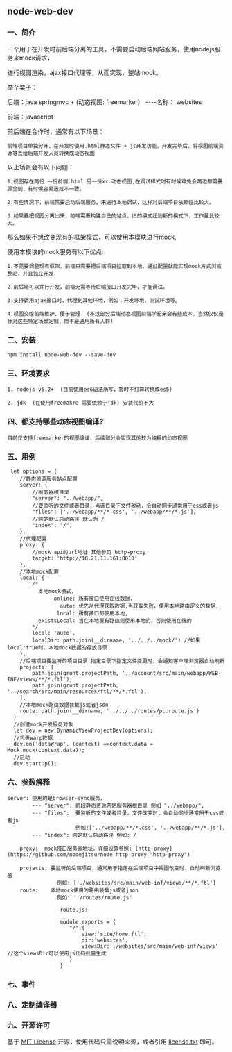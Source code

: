 ## node-web-dev

### 一、简介

一个用于在开发时前后端分离的工具，不需要启动后端网站服务，使用nodejs服务来mock请求，

进行视图渲染，ajax接口代理等，从而实现，整站mock。

举个栗子：

  后端：java springmvc + (动态视图: freemarker） ----名称： websites

  前端：javascript

  前后端在合作时，通常有以下场景：

	前端项目单独分开，在开发时使用.html静态文件 + js开发功能，开发完毕后，将视图前端资源等丢给后端开发人员转换成动态视图

  以上场景会有以下问题：

	1.视图存在两份 一份前端.html 另一份xx.动态视图,在调试样式时有时候难免会两边都需要顾全到，有时候容易造成不一致。

	2.有些情况下，前端需要启动后端服务，来进行本地调试，这样对后端项目依赖性比较大。

	3.如果要把视图分离出来，前端需要构建自己的站点，旧的模式迁到新的模式下，工作量比较大。

  那么如果不想改变现有的框架模式，可以使用本模块进行mock,

  使用本模块的mock服务有以下优点:

	1.不需要调整现有框架，前端只需要把后端项目拉取到本地，通过配置就能实现mock方式浏览整站，并且独立开发

	2.前后端可以并行开发，前端无需等待后端接口开发完毕，才能调试。

	3.支持调用ajax接口时，代理到其他环境，例如：开发环境，测试环境等。

	4.视图交给前端维护，便于管理  (不过部分后端动态视图前端学起来会有些成本，当然仅仅是针对这些特定场景定制，而不是通用所有人群)

### 二、安装

    npm install node-web-dev --save-dev
    
### 三、环境要求

    1. nodejs v6.2+  (目前使用es6语法所写，暂时不打算转换成es5)
    
    2. jdk  (在使用freemakre 需要依赖于jdk) 安装代价不大
    
    
### 四、都支持哪些动态视图编译?

    目前仅支持freemarker的视图编译，后续部分会实现其他较为纯粹的动态视图
     
### 五、用例

     let options = {
        //静态资源服务站点配置
        server: {
            //服务器根目录
            "server": "../webapp/", 
            //要监听的文件或者目录，当该目录下文件改动，会自动同步通常用于css或者js
            "files": ['../webapp/**/*.css', '../webapp/**/*.js'], 
            //网站默认启动路径 默认为 /
            "index": "/", 
        },
        //代理配置
        proxy: {
            //mock api的url地址 其他参见 http-proxy
            target: 'http://10.21.11.161:8010' 
        },
        //本地mock配置
        local: {
            /*
              本地mock模式，
                   online: 所有接口使用在线数据，
                     auto: 优先从代理获取数据,当获取失败，使用本地路由定义的数据,
                    local: 所有接口都使用本地,
              existsLocal: 当在本地置有路由则使用本地的，否则使用在线的	
            */
            local: 'auto', 
            localDir: path.join(__dirname, '../../../mock/') //如果local:true时，本地mock数据的存放目录
        },
        //后端项目要监听的项目目录 指定目录下指定文件变更时，会通知客户端浏览器自动刷新
        projects: [
            path.join(grunt.projectPath, '../account/src/main/webapp/WEB-INF/views/**/*.ftl'),
            path.join(grunt.projectPath, '../search/src/main/resources/ftl/**/*.ftl'),
        ],
        //本地mock路由数据装载js或者json
        route: path.join(__dirname, '../../../routes/pc.route.js')
      }
      //创建mock开发服务对象
      let dev = new DynamicViewProjectDev(options);
      //包裹warp数据
      dev.on('dataWrap', (context) =>context.data = Mock.mock(context.data));
      //启动
      dev.startup();
      
### 六、参数解释
	
	server: 使用的是browser-sync服务，
            --- "server": 前段静态资源网站服务器根目录 例如 "../webapp/",
            --- "files":  要监听的文件或者目录，文件改变时，会自动同步通常用于css或者js
                          例如:['../webapp/**/*.css', '../webapp/**/*.js'], 
            --- "index": 网站默认启动路径 例如: /
        
        proxy:  mock接口服务器地址，详细设置参照: [http-proxy](https://github.com/nodejitsu/node-http-proxy "http-proxy")
        
        projects: 要监听的后端项目，通常用于指定在后端项目中视图改变时，自动刷新浏览器
                    例如: ['./websites/src/main/web-inf/views/**/*.ftl']
        route:    本地mock使用的路由装载js或者json
                    例如: './routes/route.js'
                    
                     route.js:
                     
                     module.exports = {
                     	"/":{
                     		view:'site/home.ftl',
                     		dir:'websites',
                     		viewsDir:'./websites/src/main/web-inf/views' //这个viewsDir可以使用js代码批量生成
                     	}
                     }
                     
                     
        
        

### 七、事件

        

### 八、定制编译器

### 九、开源许可
基于 [MIT License](http://zh.wikipedia.org/wiki/MIT_License) 开源，使用代码只需说明来源，或者引用 [license.txt](https://github.com/sofish/typo.css/blob/master/license.txt) 即可。
